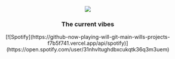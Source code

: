 <div id="header" align="center">
<img src= "https://media.giphy.com/media/162vWh1iAb1TfBHWZr/giphy.gif"/>
<h3> The current vibes </h3>
[![Spotify](https://github-now-playing-will-git-main-wills-projects-f7b5f741.vercel.app/api/spotify)](https://open.spotify.com/user/31nhvltughdbxcukqtk36q3m3uem)
</div>
